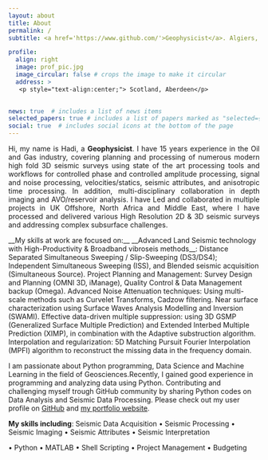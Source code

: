 ```yaml
---
layout: about
title: About
permalink: /
subtitle: <a href='https://www.github.com/'>Geophysicist</a>. Algiers, Algeria.

profile:
  align: right
  image: prof_pic.jpg
  image_circular: false # crops the image to make it circular
  address: >
   <p style="text-align:center;"> Scotland, Aberdeen</p>

  
news: true  # includes a list of news items
selected_papers: true # includes a list of papers marked as "selected={true}"
social: true  # includes social icons at the bottom of the page
---
```


<p align="justify"> 
  Hi, my name is Hadi, a <b>Geophysicist</b>. I have 15 years experience in the Oil and Gas industry, covering planning and processing of numerous modern high fold 3D seismic surveys using state of the art processing tools and workflows for 
  controlled phase and controlled amplitude processing, signal and noise processing, velocities/statics, seismic attributes, and anisotropic time processing. In addition, multi-disciplinary collaboration in depth imaging and AVO/reservoir 
  analysis. I have Led and collaborated in multiple projects in UK Offshore, North Africa and Middle East, where I have processed and delivered various High Resolution 2D & 3D seismic surveys and addressing complex subsurface challenges.
</p>
__My skills at work are focused on:__
__Advanced Land Seismic technology with High-Productivity & Broadband vibroseis methods__: Distance Separated Simultaneous Sweeping / Slip-Sweeping (DS3/DS4); Independent Simultaneous Sweeping (ISS), and Blended seismic acquisition (Simultaneous Source).
Project Planning and Management: Survey Design and Planning (OMNI 3D, iManage), Quality Control & Data Management backup (Omega).
Advanced Noise Attenuation techniques: Using multi-scale methods such as Curvelet Transforms, Cadzow filtering. Near surface characterization using Surface Waves Analysis Modelling and Inversion (SWAMI).
Effective data-driven multiple suppression: using 3D GSMP (Generalized Surface Multiple Prediction) and Extended Interbed Multiple Prediction (XIMP), in combination with the Adaptive substruction algorithm.
Interpolation and regularization: 5D Matching Pursuit Fourier Interpolation (MPFI) algorithm to reconstruct the missing data in the frequency domain.

  I am passionate about Python programming, Data Science and Machine Learning in the field of Geosciences.Recently, I gained good experience in programming and analyzing data using Python. Contributing and challenging myself trough GitHub 
  community by sharing Python codes on Data Analysis and Seismic Data Processing. Please check out my user profile on <a href="https://github.com/hadi-tim">GitHub</a> and <a href="https://github.com/hadi-tim?tab=repositories">my portfolio 
  website</a>.

__My skills including__:
Seismic Data Acquisition • Seismic Processing • Seismic Imaging • Seismic Attributes • Seismic Interpretation 

• Python • MATLAB • Shell Scripting • Project Management • Budgeting
